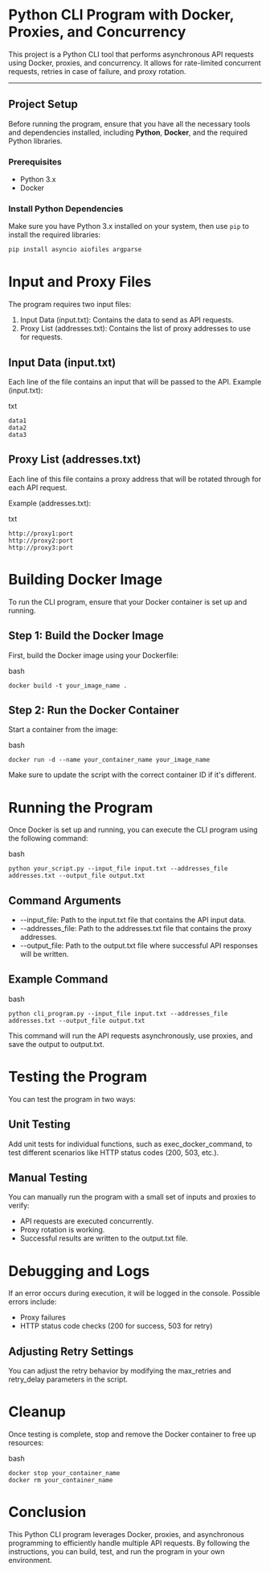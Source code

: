 # Python CLI Program with Docker, Proxies, and Concurrency

This project is a Python CLI tool that performs asynchronous API requests using Docker, proxies, and concurrency. It allows for rate-limited concurrent requests, retries in case of failure, and proxy rotation. 

---

## Project Setup

Before running the program, ensure that you have all the necessary tools and dependencies installed, including **Python**, **Docker**, and the required Python libraries.

### Prerequisites

- Python 3.x
- Docker

### Install Python Dependencies

Make sure you have Python 3.x installed on your system, then use `pip` to install the required libraries:
```bash
pip install asyncio aiofiles argparse
```
# Input and Proxy Files

The program requires two input files:

1. Input Data (input.txt): Contains the data to send as API requests.
2. Proxy List (addresses.txt): Contains the list of proxy addresses to use for requests.

## Input Data (input.txt)
Each line of the file contains an input that will be passed to the API.
Example (input.txt):

txt
```
data1
data2
data3
```
## Proxy List (addresses.txt)
Each line of this file contains a proxy address that will be rotated through for each API request.

Example (addresses.txt):

txt
```
http://proxy1:port
http://proxy2:port
http://proxy3:port
```
# Building Docker Image
To run the CLI program, ensure that your Docker container is set up and running.

## Step 1: Build the Docker Image
First, build the Docker image using your Dockerfile:

bash
```
docker build -t your_image_name .
```
## Step 2: Run the Docker Container
Start a container from the image:

bash
```
docker run -d --name your_container_name your_image_name
```
Make sure to update the script with the correct container ID if it's different.

# Running the Program
Once Docker is set up and running, you can execute the CLI program using the following command:

bash
```
python your_script.py --input_file input.txt --addresses_file addresses.txt --output_file output.txt
```
## Command Arguments
* --input_file: Path to the input.txt file that contains the API input data.
* --addresses_file: Path to the addresses.txt file that contains the proxy addresses.
* --output_file: Path to the output.txt file where successful API responses will be written.

## Example Command
bash
```
python cli_program.py --input_file input.txt --addresses_file addresses.txt --output_file output.txt
```
This command will run the API requests asynchronously, use proxies, and save the output to output.txt.

# Testing the Program
You can test the program in two ways:

## Unit Testing
Add unit tests for individual functions, such as exec_docker_command, to test different scenarios like HTTP status codes (200, 503, etc.).

## Manual Testing
You can manually run the program with a small set of inputs and proxies to verify:
* API requests are executed concurrently.
* Proxy rotation is working.
* Successful results are written to the output.txt file.
# Debugging and Logs
If an error occurs during execution, it will be logged in the console. Possible errors include:
* Proxy failures
* HTTP status code checks (200 for success, 503 for retry)
## Adjusting Retry Settings
You can adjust the retry behavior by modifying the max_retries and retry_delay parameters in the script.

# Cleanup
Once testing is complete, stop and remove the Docker container to free up resources:

bash
```
docker stop your_container_name
docker rm your_container_name
```
# Conclusion
This Python CLI program leverages Docker, proxies, and asynchronous programming to efficiently handle multiple API requests. By following the instructions, you can build, test, and run the program in your own environment.



